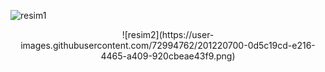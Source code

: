 
![resim1](https://user-images.githubusercontent.com/72994762/201220475-13939f46-1d3f-4993-a3a2-e3837a477864.png)

<center>![resim2](https://user-images.githubusercontent.com/72994762/201220700-0d5c19cd-e216-4465-a409-920cbeae43f9.png)</center>
